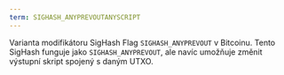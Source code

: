 ```yaml
---
term: SIGHASH_ANYPREVOUTANYSCRIPT
---
```


Varianta modifikátoru SigHash Flag `SIGHASH_ANYPREVOUT` v Bitcoinu. Tento SigHash funguje jako `SIGHASH_ANYPREVOUT`, ale navíc umožňuje změnit výstupní skript spojený s daným UTXO.